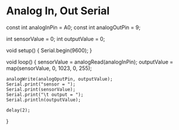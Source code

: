 # Analog In, Out Serial

const int analogInPin = A0;
const int analogOutPin = 9;

int sensorValue = 0;
int outputValue = 0;

void setup()
{
    Serial.begin(9600);
}

void loop()
{
    sensorValue = analogRead(analogInPin);
    outputValue = map(sensorValue, 0, 1023, 0, 255);

    analogWrite(analogOputPin, outputValue);
    Serial.print("sensor = ");
    Serial.print(sensorValue);
    Serial.print("\t output = ");
    Serial.println(outputValue);

    delay(2);
}